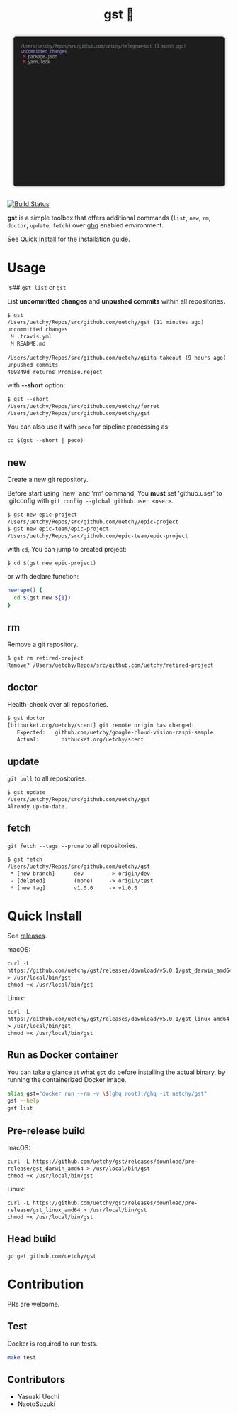 <div align="center">
 <h1>gst 👻</h1>
</div>

<p align="center"><img src="https://raw.githubusercontent.com/uetchy/gst/master/assets/screen.gif"/></p>

[![Build Status](https://travis-ci.org/uetchy/gst.svg)](https://travis-ci.org/uetchy/gst)

**gst** is a simple toolbox that offers additional commands (`list`, `new`, `rm`, `doctor`, `update`, `fetch`) over [ghq](https://github.com/motemen/ghq) enabled environment.

See [Quick Install](https://github.com/uetchy/gst#quick-install) for the installation guide.

# Usage

is## `gst list` or `gst`

List **uncommitted changes** and **unpushed commits** within all repositories.

```
$ gst
/Users/uetchy/Repos/src/github.com/uetchy/gst (11 minutes ago)
uncommitted changes
 M .travis.yml
 M README.md

/Users/uetchy/Repos/src/github.com/uetchy/qiita-takeout (9 hours ago)
unpushed commits
409849d returns Promise.reject
```

with **--short** option:

```
$ gst --short
/Users/uetchy/Repos/src/github.com/uetchy/ferret
/Users/uetchy/Repos/src/github.com/uetchy/gst
```

You can also use it with `peco` for pipeline processing as:

```
cd $(gst --short | peco)
```

## new

Create a new git repository.

Before start using 'new' and 'rm' command, You **must** set 'github.user' to .gitconfig with `git config --global github.user <user>`.

```
$ gst new epic-project
/Users/uetchy/Repos/src/github.com/uetchy/epic-project
$ gst new epic-team/epic-project
/Users/uetchy/Repos/src/github.com/epic-team/epic-project
```

with `cd`, You can jump to created project:

```
$ cd $(gst new epic-project)
```

or with declare function:

```zsh
newrepo() {
  cd $(gst new ${1})
}
```

## rm

Remove a git repository.

```
$ gst rm retired-project
Remove? /Users/uetchy/Repos/src/github.com/uetchy/retired-project
```

## doctor

Health-check over all repositories.

```
$ gst doctor
[bitbucket.org/uetchy/scent] git remote origin has changed:
   Expected:   github.com/uetchy/google-cloud-vision-raspi-sample
   Actual:       bitbucket.org/uetchy/scent
```

## update

`git pull` to all repositories.

```
$ gst update
/Users/uetchy/Repos/src/github.com/uetchy/gst
Already up-to-date.
```

## fetch

`git fetch --tags --prune` to all repositories.

```
$ gst fetch
/Users/uetchy/Repos/src/github.com/uetchy/gst
 * [new branch]      dev        -> origin/dev
 - [deleted]         (none)     -> origin/test
 * [new tag]         v1.0.0     -> v1.0.0
```

# Quick Install

See [releases](https://github.com/uetchy/gst/releases/latest).

macOS:

```
curl -L https://github.com/uetchy/gst/releases/download/v5.0.1/gst_darwin_amd64 > /usr/local/bin/gst
chmod +x /usr/local/bin/gst
```

Linux:

```
curl -L https://github.com/uetchy/gst/releases/download/v5.0.1/gst_linux_amd64 > /usr/local/bin/gst
chmod +x /usr/local/bin/gst
```

## Run as Docker container

You can take a glance at what `gst` do before installing the actual binary, by running the containerized Docker image.

```bash
alias gst="docker run --rm -v \$(ghq root):/ghq -it uetchy/gst"
gst --help
gst list
```

## Pre-release build

macOS:

```
curl -L https://github.com/uetchy/gst/releases/download/pre-release/gst_darwin_amd64 > /usr/local/bin/gst
chmod +x /usr/local/bin/gst
```

Linux:

```
curl -L https://github.com/uetchy/gst/releases/download/pre-release/gst_linux_amd64 > /usr/local/bin/gst
chmod +x /usr/local/bin/gst
```

## Head build

```
go get github.com/uetchy/gst
```

# Contribution

PRs are welcome.

## Test

Docker is required to run tests.

```bash
make test
```

## Contributors

- Yasuaki Uechi
- NaotoSuzuki
